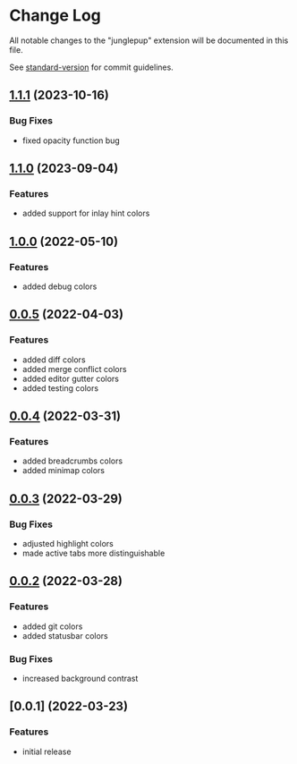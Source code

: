 # Change Log

All notable changes to the "junglepup" extension will be documented in this file.

See [standard-version](https://github.com/conventional-changelog/standard-version) for commit guidelines.

## [1.1.1](https://github.com/JunglePup/code/compare/v1.1.0...v1.1.1) (2023-10-16)


### Bug Fixes

* fixed opacity function bug



## [1.1.0](https://github.com/JunglePup/code/compare/v1.0.0...v1.1.0) (2023-09-04)


### Features

* added support for inlay hint colors 



## [1.0.0](https://github.com/JunglePup/code/compare/v0.0.5...v1.0.0) (2022-05-10)


### Features

* added debug colors



## [0.0.5](https://github.com/JunglePup/code/compare/v0.0.4...v0.0.5) (2022-04-03)


### Features

* added diff colors
* added merge conflict colors
* added editor gutter colors
* added testing colors



## [0.0.4](https://github.com/JunglePup/code/compare/v0.0.3...v0.0.4) (2022-03-31)


### Features

* added breadcrumbs colors
* added minimap colors



## [0.0.3](https://github.com/JunglePup/code/compare/v0.0.2...v0.0.3) (2022-03-29)


### Bug Fixes

* adjusted highlight colors
* made active tabs more distinguishable



## [0.0.2](https://github.com/JunglePup/code/compare/v0.0.1...v0.0.2) (2022-03-28)


### Features

* added git colors
* added statusbar colors


### Bug Fixes

* increased background contrast



## [0.0.1] (2022-03-23)


### Features

* initial release
